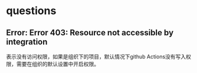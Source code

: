 # questions

## Error: Error 403: Resource not accessible by integration

表示没有访问权限，如果是组织下的项目，默认情况下github Actions没有写入权限，需要在组织的默认设置中开启权限。
